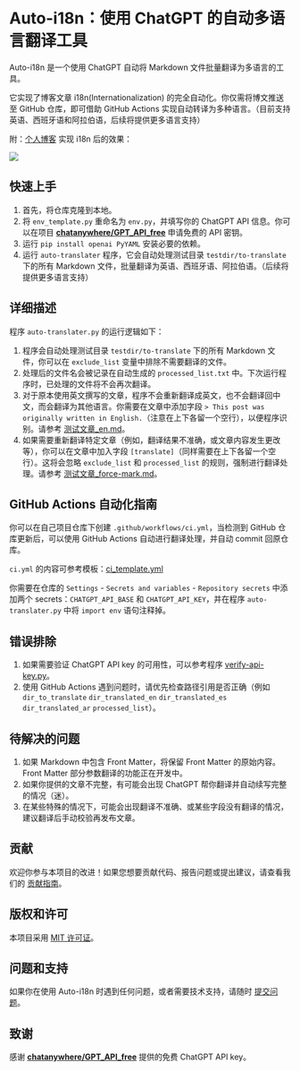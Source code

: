 # Auto-i18n：使用 ChatGPT 的自动多语言翻译工具

Auto-i18n 是一个使用 ChatGPT 自动将 Markdown 文件批量翻译为多语言的工具。

它实现了博客文章 i18n(Internationalization) 的完全自动化。你仅需将博文推送至 GitHub 仓库，即可借助 GitHub Actions 实现自动转译为多种语言。（目前支持英语、西班牙语和阿拉伯语，后续将提供更多语言支持）

附：[个人博客](https://wiki-power.com) 实现 i18n 后的效果：

![](https://img.wiki-power.com/d/wiki-media/img/202310151317234.png)

## 快速上手

1. 首先，将仓库克隆到本地。
2. 将 `env_template.py` 重命名为 `env.py`，并填写你的 ChatGPT API 信息。你可以在项目 [**chatanywhere/GPT_API_free**](https://github.com/chatanywhere/GPT_API_free) 申请免费的 API 密钥。
3. 运行 `pip install openai PyYAML` 安装必要的依赖。
4. 运行 `auto-translater` 程序，它会自动处理测试目录 `testdir/to-translate` 下的所有 Markdown 文件，批量翻译为英语、西班牙语、阿拉伯语。（后续将提供更多语言支持）

## 详细描述

程序 `auto-translater.py` 的运行逻辑如下：

1. 程序会自动处理测试目录 `testdir/to-translate` 下的所有 Markdown 文件，你可以在 `exclude_list` 变量中排除不需要翻译的文件。
2. 处理后的文件名会被记录在自动生成的 `processed_list.txt` 中。下次运行程序时，已处理的文件将不会再次翻译。
3. 对于原本使用英文撰写的文章，程序不会重新翻译成英文，也不会翻译回中文，而会翻译为其他语言。你需要在文章中添加字段 `> This post was originally written in English.`（注意在上下各留一个空行），以便程序识别。请参考 [测试文章\_en.md](testdir/to-translate/测试文章_en.md)。
4. 如果需要重新翻译特定文章（例如，翻译结果不准确，或文章内容发生更改等），你可以在文章中加入字段 `[translate]`（同样需要在上下各留一个空行）。这将会忽略 `exclude_list` 和 `processed_list` 的规则，强制进行翻译处理。请参考 [测试文章\_force-mark.md](testdir/to-translate/测试文章_force-mark.md)。

## GitHub Actions 自动化指南

你可以在自己项目仓库下创建 `.github/workflows/ci.yml`，当检测到 GitHub 仓库更新后，可以使用 GitHub Actions 自动进行翻译处理，并自动 commit 回原仓库。

`ci.yml` 的内容可参考模板：[ci_template.yml](ci_template.yml)

你需要在仓库的 `Settings` - `Secrets and variables` - `Repository secrets` 中添加两个 secrets：`CHATGPT_API_BASE` 和 `CHATGPT_API_KEY`，并在程序 `auto-translater.py` 中将 `import env` 语句注释掉。

## 错误排除

1. 如果需要验证 ChatGPT API key 的可用性，可以参考程序 [verify-api-key.py](Archive/verify-api-key.py)。
2. 使用 GitHub Actions 遇到问题时，请优先检查路径引用是否正确（例如 `dir_to_translate` `dir_translated_en` `dir_translated_es` `dir_translated_ar` `processed_list`）。

## 待解决的问题

1. 如果 Markdown 中包含 Front Matter，将保留 Front Matter 的原始内容。Front Matter 部分参数翻译的功能正在开发中。 
2. 如果你提供的文章不完整，有可能会出现 ChatGPT 帮你翻译并自动续写完整的情况（迷）。
3. 在某些特殊的情况下，可能会出现翻译不准确、或某些字段没有翻译的情况，建议翻译后手动校验再发布文章。

## 贡献

欢迎你参与本项目的改进！如果您想要贡献代码、报告问题或提出建议，请查看我们的 [贡献指南](CONTRIBUTING.md)。

## 版权和许可

本项目采用 [MIT 许可证](LICENSE)。

## 问题和支持

如果你在使用 Auto-i18n 时遇到任何问题，或者需要技术支持，请随时 [提交问题](https://github.com/linyuxuanlin/Auto-i18n/issues)。

## 致谢

感谢 [**chatanywhere/GPT_API_free**](https://github.com/chatanywhere/GPT_API_free) 提供的免费 ChatGPT API key。
